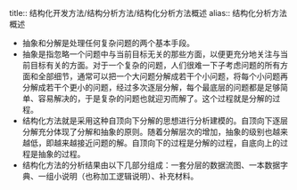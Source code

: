 title:: 结构化开发方法/结构分析方法/结构化分析方法概述
alias:: 结构化分析方法概述

- 抽象和分解是处理任何复杂问题的两个基本手段。
- 抽象是指忽略一个问题中与当前目标无关的那些方面，以便更充分地关注与当前目标有关的方面。对于一个复杂的问题，人们很难一下子考虑问题的所有方面和全部细节，通常可以把一个大问题分解成若干个小问题，将每个小问题再分解成若干个更小的问题，经过多次逐层分解，每个最底层的问题都是足够简单、容易解决的，于是复杂的问题也就迎刃而解了。这个过程就是分解的过程。
- 结构化方法就是采用这种自顶向下分解的思想进行分析建模的。自顶向下逐层分解充分体现了分解和抽象的原则。随着分解层次的增加，抽象的级别也越来越低，即越来越接近问题的解。自顶向下的过程是分解的过程，自底向上的过程是抽象的过程。
- 结构化方法的分析结果由以下几部分组成：一套分层的数据流图、一本数据字典、一组小说明（也称加工逻辑说明）、补充材料。